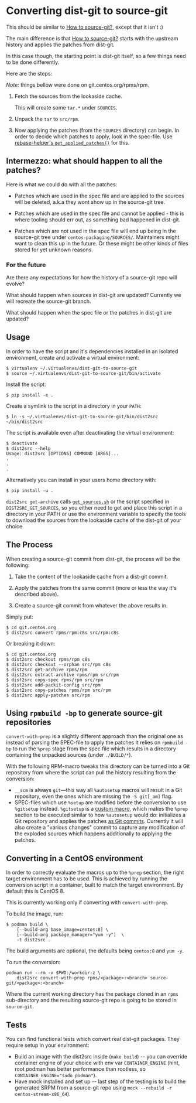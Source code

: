 # Converting dist-git to source-git

This should be similar to [How to source-git?], except that it isn't :)

The main difference is that [How to source-git?] starts with the upstream
history and applies the patches from dist-git.

In this case though, the starting point is dist-git itself, so a few things
need to be done differently.

Here are the steps:

_Note:_ things bellow were done on git.centos.org/rpms/rpm.

1. Fetch the sources from the lookaside cache.

   This will create some `tar.*` under `SOURCES`.

2. Unpack the `tar` to `src/rpm`.

3. Now applying the patches (from the `SOURCES` directory) can begin. In order
   to decide which patches to apply, look in the spec-file. Use
   [rebase-helper's `get_applied_patches()`] for this.

## Intermezzo: what should happen to all the patches?

Here is what we could do with all the patches:

- Patches which are used in the spec file and are applied to the sources will
  be deleted, a.k.a they wont show up in the source-git tree.

- Patches which are used in the spec file and cannot be applied - this is
  where tooling should err out, as something bad happened in dist-git.

- Patches which are not used in the spec file will end up being in the
  source-git tree under `centos-packaging/SOURCES/`. Maintainers might want to
  clean this up in the future. Or these might be other kinds of files stored
  for yet unknown reasons.

### For the future

Are there any expectations for how the history of a source-git repo will
evolve?

What should happen when sources in dist-git are updated? Currently we will
recreate the source-git branch.

What should happen when the spec file or the patches in dist-git are updated?

## Usage

In order to have the script and it's dependencies installed in an isolated
environment, create and activate a virtual environment:

```
$ virtualenv ~/.virtualenvs/dist-git-to-source-git
$ source ~/.virtualenvs/dist-git-to-source-git/bin/activate
```

Install the script:

```
$ pip install -e .
```

Create a symlink to the script in a directory in your `PATH`:

```
$ ln -s ~/.virtualenvs/dist-git-to-source-git/bin/dist2src ~/bin/dist2src
```

The script is available even after deactivating the virtual environment:

```
$ deactivate
$ dist2src --help
Usage: dist2src [OPTIONS] COMMAND [ARGS]...
.
.
.
```

Alternatively you can install in your users home directory with:

```
$ pip install -u .
```

`dist2src get-archive` calls [`get_sources.sh`] or the script specified in
`DIST2SRC_GET_SOURCES`, so you either need to get and place this script in a
directory in your PATH or use the environment variable to specify the tools to
download the sources from the lookaside cache of the dist-git of your choice.

## The Process

When creating a source-git commit from dist-git, the process will be the
following:

1. Take the content of the lookaside cache from a dist-git commit.

2. Apply the patches from the same commit (more or less the way it's described
   above).

3. Create a source-git commit from whatever the above results in.

Simply put:

    $ cd git.centos.org
    $ dist2src convert rpms/rpm:c8s src/rpm:c8s

Or breaking it down:

    $ cd git.centos.org
    $ dist2src checkout rpms/rpm c8s
    $ dist2src checkout --orphan src/rpm c8s
    $ dist2src get-archive rpms/rpm
    $ dist2src extract-archive rpms/rpm src/rpm
    $ dist2src copy-spec rpms/rpm src/rpm
    $ dist2src add-packit-config src/rpm
    $ dist2src copy-patches rpms/rpm src/rpm
    $ dist2src apply-patches src/rpm

## Using `rpmbuild -bp` to generate source-git repositories

`convert-with-prep` is a slightly different approach than the original
one as instead of parsing the SPEC-file to apply the patches it relies on
`rpmbuild -bp` to run the `%prep` stage from the spec file which results
in a directory containing the unpacked sources (under `./BUILD/*`).

With the following RPM-macro tweaks this directory can be turned into a Git
repository from where the script can pull the history resulting from the
conversion:

- `__scm` is always `git`—this way all `%autosetup` macros will result in a
  Git repository, even the ones which are missing the `-S git[_am]` flag.
- SPEC-files which use `%setup` are modified before the conversion to use
  `%gitsetup` instead. `%gitsetup` is a [custom macro](macros.packit), which
  makes the `%prep` section to be executed similar to how `%autosetup` would
  do: initializes a Git repository and applies the patches [as Git
  commits](packitpatch). Currently it will also create a "various changes"
  commit to capture any modification of the exploded sources which happens
  additionally to applying the patches.

## Converting in a CentOS environment

In order to correctly evaluate the macros up to the `%prep` section, the right
target environment has to be used. This is achieved by running the conversion
script in a container, built to match the target environment. By default this
is CentOS 8.

This is currently working only if converting with `convert-with-prep`.

To build the image, run:

```
$ podman build \
    [--build-arg base_image=centos:8] \
    [--build-arg package_manager="yum -y"]  \
    -t dist2src .
```

The build arguments are optional, the defaults being `centos:8` and `yum -y`.

To run the conversion:

```
podman run --rm -v $PWD:/workdir:z \
    dist2src convert-with-prep rpms/<package>:<branch> source-git/<package>:<branch>
```

Where the current working directory has the package cloned in an `rpms`
sub-directory and the resulting source-git repo is going to be stored in
`source-git`.

[how to source-git?]: https://packit.dev/docs/source-git/how-to-source-git/
[`get_sources.sh`]: https://wiki.centos.org/Sources#get_sources.sh_script
[rebase-helper's `get_applied_patches()`]: https://github.com/rebase-helper/rebase-helper/blob/e98f4f6b14e2ca2e8cbb8a8fbeb6935e5d0cf289/rebasehelper/specfile.py#L351

## Tests

You can find functional tests which convert real dist-git packages. They
require setup in your environment:

- Build an image with the dist2src inside (`make build`) -- you can override
  container engine of your choice with env var `CONTAINER_ENGINE` (hint, root
  podman has better performance than rootless, so `CONTAINER_ENGINE="sudo podman"`).
- Have mock installed and set up -- last step of the testing is to build the
  generated SRPM from a source-git repo using `mock --rebuild -r centos-stream-x86_64`).

